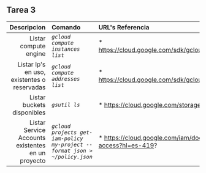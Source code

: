 ## Tarea 3
Descripcion | Comando | URL's Referencia
|---:|:---|:---|
Listar compute engine | _```gcloud compute instances list```_ | * https://cloud.google.com/sdk/gcloud/reference/compute/instances/list
Listar Ip's en uso, existentes o reservadas | _```gcloud compute addresses list```_ | * https://cloud.google.com/sdk/gcloud/reference/compute/addresses/list
Listar buckets disponibles | _```gsutil ls```_ | * https://cloud.google.com/storage/docs/gsutil?hl=es-419
Listar Service Accounts existentes en un proyecto | _```gcloud projects get-iam-policy my-project --format json > ~/policy.json```_ | * https://cloud.google.com/iam/docs/granting-changing-revoking-access?hl=es-419?
